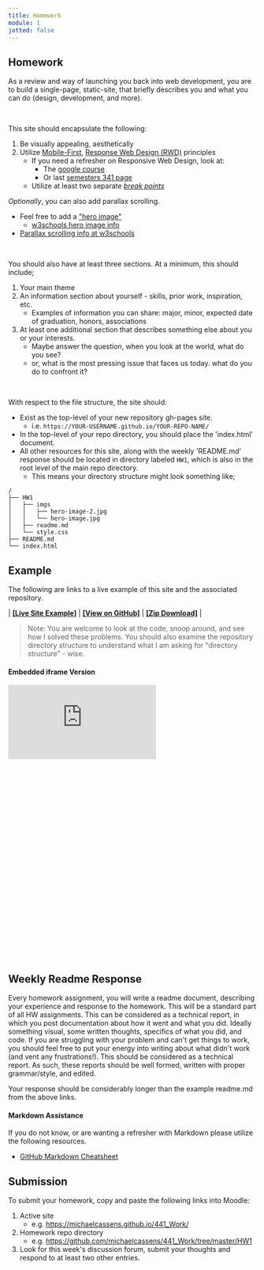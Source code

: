 ```yaml
---
title: Homework
module: 1
jotted: false
---
```


## Homework

As a review and way of launching you back into web development, you are to build a single-page, static-site, that briefly describes you and what you can do (design, development, and more).

<br />

This site should encapsulate the following:

1. Be visually appealing, aesthetically
2. Utilize [Mobile-First](https://medium.com/@Vincentxia77/what-is-mobile-first-design-why-its-important-how-to-make-it-7d3cf2e29d00), [Response Web Design (RWD)](https://www.w3schools.com/html/html_responsive.asp) principles
    * If you need a refresher on Responsive Web Design, look at:
        * The [google course](https://developers.google.com/web/fundamentals/design-and-ui/responsive/)
        * Or last [semesters 341 page](https://montana-media-arts.github.io/341-web-design-Fall2020/topic-12/overview/)
    * Utilize at least two separate [_break points_](https://responsivedesign.is/strategy/page-layout/defining-breakpoints/)


_Optionally_, you can also add parallax scrolling.
* Feel free to add a ["hero image"](https://envato.com/blog/exploring-hero-image-trend-web-design/)
    * [w3schools hero image info](https://www.w3schools.com/howto/howto_css_hero_image.asp)
* [Parallax scrolling info at w3schools](https://www.w3schools.com/howto/howto_css_parallax.asp)

<br />

You should also have at least three sections. At a minimum, this should include;

1. Your main theme
2. An information section about yourself - skills, prior work, inspiration, etc.
    * Examples of information you can share: major, minor, expected date of graduation, honors, associations 
3. At least one additional section that describes something else about you or your interests.
    * Maybe answer the question, when you look at the world, what do you see?
    * or, what is the most pressing issue that faces us today.  what do you do to confront it?

<br />

With respect to the file structure, the site should:

* Exist as the top-level of your new repository gh-pages site.
    * i.e. `https://YOUR-USERNAME.github.io/YOUR-REPO-NAME/`
* In the top-level of your repo directory, you should place the 'index.html' document.
* All other resources for this site, along with the weekly 'README.md' response should be located in directory labeled `HW1`, which is also in the root level of the main repo directory.
    * This means your directory structure might look something like;

```
/
├── HW1
│   ├── imgs
│   │   ├── hero-image-2.jpg
│   │   └── hero-image.jpg
│   ├── readme.md
│   └── style.css
├── README.md
└── index.html
```


## Example

The following are links to a live example of this site and the associated repository.


| [**[Live Site Example]**](https://michaelcassens.github.io/441_Work/) | [**[View on GitHub]**](https://github.com/michaelcassens/441_Work) | [**[Zip Download]**](https://github.com/michaelcassens/441_Work/tree/master/HW1/HW-1.zip) |


> Note: You are welcome to look at the code, snoop around, and see how I solved these problems. You should also examine the repository directory structure to understand what I am asking for "directory structure" - wise.

#### Embedded iframe Version

<div class="displayed_code_example">
    <div class="embed-responsive" style="padding-bottom:80%"><iframe class="embed-responsive-item" src="https://michaelcassens.github.io/441_Work/" frameborder="0" allowfullscreen></iframe></div>
</div>


## Weekly Readme Response

Every homework assignment, you will write a readme document, describing your experience and response to the homework. This will be a standard part of all HW assignments. This can be considered as a technical report, in which you post documentation about how it went and what you did. Ideally something visual, some written thoughts, specifics of what you did, and code. If you are struggling with your problem and can't get things to work, you should feel free to put your energy into writing about what didn't work (and vent any frustrations!). This should be considered as a technical report. As such, these reports should be well formed, written with proper grammar/style, and edited.

Your response should be considerably longer than the example readme.md from the above links.

#### Markdown Assistance

If you do not know, or are wanting a refresher with Markdown please utilize the following resources.

- [GitHub Markdown Cheatsheet](https://github.com/adam-p/markdown-here/wiki/Markdown-Cheatsheet)


## Submission

To submit your homework, copy and paste the following links into Moodle:

1. Active site
    * e.g. https://michaelcassens.github.io/441_Work/
2. Homework repo directory
    * e.g. https://github.com/michaelcassens/441_Work/tree/master/HW1
3. Look for this week's discussion forum, submit your thoughts and respond to at least two other entries.